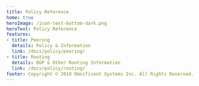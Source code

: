 ```yaml
---
title: Policy Reference
home: true
heroImage: /icon-text-bottom-dark.png
heroText: Policy Reference
features:
- title: Peering
  details: Policy & Information
  link: /docs/policy/peering/
- title: Routing
  details: BGP & Other Routing Information
  link: /docs/policy/routing/
footer: Copyright © 2018 Omnificent Systems Inc. All Rights Reserved.
---
```

